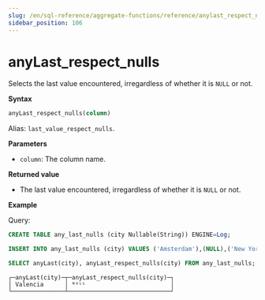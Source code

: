 ```yaml
---
slug: /en/sql-reference/aggregate-functions/reference/anylast_respect_nulls
sidebar_position: 106
---
```


# anyLast_respect_nulls

Selects the last value encountered, irregardless of whether it is `NULL` or not.

**Syntax**

```sql
anyLast_respect_nulls(column)
```

Alias: `last_value_respect_nulls`.

**Parameters**
- `column`: The column name. 

**Returned value**

- The last value encountered, irregardless of whether it is `NULL` or not.

**Example**

Query:

```sql
CREATE TABLE any_last_nulls (city Nullable(String)) ENGINE=Log;

INSERT INTO any_last_nulls (city) VALUES ('Amsterdam'),(NULL),('New York'),('Tokyo'),('Valencia'),(NULL);

SELECT anyLast(city), anyLast_respect_nulls(city) FROM any_last_nulls;
```

```response
┌─anyLast(city)─┬─anyLast_respect_nulls(city)─┐
│ Valencia      │ ᴺᵁᴸᴸ                        │
└───────────────┴─────────────────────────────┘
```
